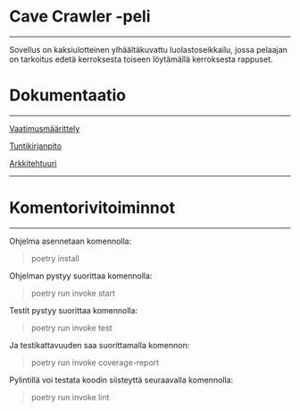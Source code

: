 <h1>Cave Crawler -peli</h1>
<hr> Sovellus on kaksiulotteinen ylhäältäkuvattu luolastoseikkailu, jossa pelaajan on tarkoitus edetä kerroksesta toiseen löytämällä kerroksesta rappuset.

<h1>Dokumentaatio</h1>
<hr>
<p><a href="https://github.com/mcdongo/ot-harjoitustyo/blob/master/dokumentaatio/vaatimusmaarittely.md">Vaatimusmäärittely</a></p>
<p><a href="https://github.com/mcdongo/ot-harjoitustyo/blob/master/dokumentaatio/tuntikirjanpito.md">Tuntikirjanpito</a></p>
<p><a href="https://github.com/mcdongo/ot-harjoitustyo/blob/master/dokumentaatio/arkkitehtuuri.md">Arkkitehtuuri</a></p>

<hr>
<h1>Komentorivitoiminnot</h1>
<hr>

Ohjelma asennetaan komennolla:
> poetry install

Ohjelman pystyy suorittaa komennolla:
> poetry run invoke start

Testit pystyy suorittaa komennolla:
> poetry run invoke test

Ja testikattavuuden saa suorittamalla komennon: <br>
> poetry run invoke coverage-report

Pylintillä voi testata koodin siisteyttä seuraavalla komennolla: <br>
> poetry run invoke lint
